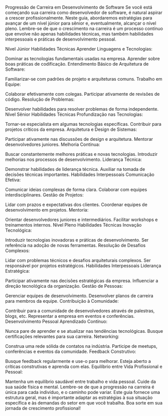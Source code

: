 Progressão de Carreira em Desenvolvimento de Software
Se você está começando sua carreira como desenvolvedor de software, é natural aspirar a crescer profissionalmente. Neste guia, abordaremos estratégias para avançar de um nível júnior para sênior e, eventualmente, alcançar o nível pleno. Lembre-se de que o crescimento na carreira é um processo contínuo que envolve não apenas habilidades técnicas, mas também habilidades interpessoais e práticas de desenvolvimento pessoal.

Nível Júnior
Habilidades Técnicas
Aprender Linguagens e Tecnologias:

Dominar as tecnologias fundamentais usadas na empresa.
Aprender sobre boas práticas de codificação.
Entendimento Básico de Arquitetura de Software:

Familiarizar-se com padrões de projeto e arquiteturas comuns.
Trabalho em Equipe:

Colaborar efetivamente com colegas.
Participar ativamente de revisões de código.
Resolução de Problemas:

Desenvolver habilidades para resolver problemas de forma independente.
Nível Sênior
Habilidades Técnicas
Profundização nas Tecnologias:

Tornar-se especialista em algumas tecnologias específicas.
Contribuir para projetos críticos da empresa.
Arquitetura e Design de Sistemas:

Participar ativamente nas discussões de design e arquitetura.
Mentorar desenvolvedores juniores.
Melhoria Contínua:

Buscar constantemente melhores práticas e novas tecnologias.
Introduzir melhorias nos processos de desenvolvimento.
Liderança Técnica:

Demonstrar habilidades de liderança técnica.
Auxiliar na tomada de decisões técnicas importantes.
Habilidades Interpessoais
Comunicação Efetiva:

Comunicar ideias complexas de forma clara.
Colaborar com equipes interdisciplinares.
Gestão de Projetos:

Lidar com prazos e expectativas dos clientes.
Coordenar equipes de desenvolvimento em projetos.
Mentoria:

Orientar desenvolvedores juniores e intermediários.
Facilitar workshops e treinamentos internos.
Nível Pleno
Habilidades Técnicas
Inovação Tecnológica:

Introduzir tecnologias inovadoras e práticas de desenvolvimento.
Ser referência na adoção de novas ferramentas.
Resolução de Desafios Complexos:

Lidar com problemas técnicos e desafios arquiteturais complexos.
Ser responsável por projetos estratégicos.
Habilidades Interpessoais
Liderança Estratégica:

Participar ativamente nas decisões estratégicas da empresa.
Influenciar a direção tecnológica da organização.
Gestão de Pessoas:

Gerenciar equipes de desenvolvimento.
Desenvolver planos de carreira para membros da equipe.
Contribuição à Comunidade:

Contribuir para a comunidade de desenvolvedores através de palestras, blogs, etc.
Representar a empresa em eventos e conferências.
Desenvolvimento Pessoal
Aprendizado Contínuo:

Nunca pare de aprender e se atualizar nas tendências tecnológicas.
Busque certificações relevantes para sua carreira.
Networking:

Construa uma rede sólida de contatos na indústria.
Participe de meetups, conferências e eventos da comunidade.
Feedback Construtivo:

Busque feedback regularmente e use-o para melhorar.
Esteja aberto a críticas construtivas e aprenda com elas.
Equilíbrio entre Vida Profissional e Pessoal:

Mantenha um equilíbrio saudável entre trabalho e vida pessoal.
Cuide da sua saúde física e mental.
Lembre-se de que a progressão na carreira é única para cada indivíduo, e o caminho pode variar. Este guia fornece uma estrutura geral, mas é importante adaptar as estratégias à sua situação específica e às demandas do setor em que você trabalha. Boa sorte em sua jornada de crescimento profissional!





